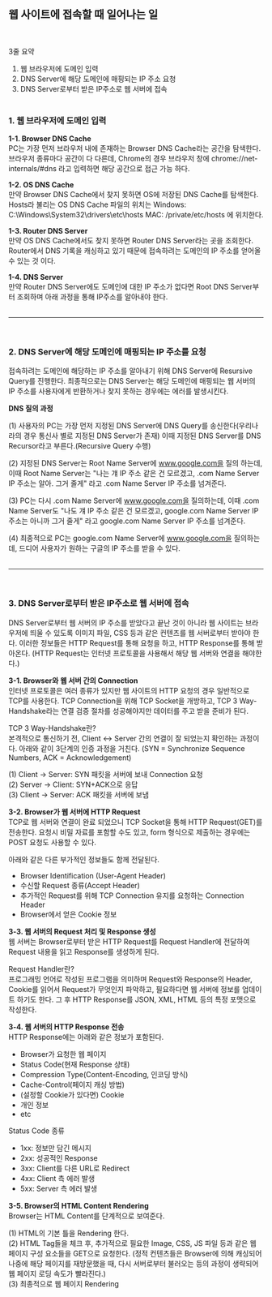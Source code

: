 ## 웹 사이트에 접속할 때 일어나는 일

<br>

3줄 요약

1. 웹 브라우저에 도메인 입력
2. DNS Server에 해당 도메인에 매핑되는 IP 주소 요청
3. DNS Server로부터 받은 IP주소로 웹 서버에 접속
   <br>
   <br>

### **1. 웹 브라우저에 도메인 입력**

**1-1. Browser DNS Cache**  
PC는 가장 먼저 브라우저 내에 존재하는 Browser DNS Cache라는 공간을 탐색한다. 브라우저 종류마다 공간이 다 다른데, Chrome의 경우 브라우저 창에 chrome://net-internals/#dns 라고 입력하면 해당 공간으로 접근 가능 하다.

**1-2. OS DNS Cache**  
만약 Browser DNS Cache에서 찾지 못하면 OS에 저장된 DNS Cache를 탐색한다. Hosts라 불리는 OS DNS Cache 파일의 위치는 Windows: C:\Windows\System32\drivers\etc\hosts MAC: /private/etc/hosts 에 위치한다.

**1-3. Router DNS Server**  
만약 OS DNS Cache에서도 찾지 못하면 Router DNS Server라는 곳을 조회한다. Router에서 DNS 기록을 캐싱하고 있기 때문에 접속하려는 도메인의 IP 주소를 얻어올 수 있는 것 이다.

**1-4. DNS Server**  
만약 Router DNS Server에도 도메인에 대한 IP 주소가 없다면 Root DNS Server부터 조회하며 아래 과정을 통해 IP주소를 알아내야 한다.  
<br>

---

<br>

### **2. DNS Server에 해당 도메인에 매핑되는 IP 주소를 요청**

접속하려는 도메인에 해당하는 IP 주소를 알아내기 위해 DNS Server에 Resursive Query를 진행한다. 최종적으로는 DNS Server는 해당 도메인에 매핑되는 웹 서버의 IP 주소를 사용자에게 반환하거나 찾지 못하는 경우에는 에러를 발생시킨다.

**DNS 질의 과정**

(1) 사용자의 PC는 가장 먼저 지정된 DNS Server에 DNS Query를 송신한다(우리나라의 경우 통신사 별로 지정된 DNS Server가 존재)
이때 지정된 DNS Server를 DNS Recursor라고 부른다.(Recursive Query 수행)

(2) 지정된 DNS Server는 Root Name Server에 www.google.com을 질의 하는데, 이때 Root Name Server는 "나는 걔 IP 주소 같은 건 모르겠고, .com Name Server IP 주소는 알아. 그거 줄게" 라고 .com Name Server IP 주소를 넘겨준다.

(3) PC는 다시 .com Name Server에 www.google.com을 질의하는데, 이때 .com Name Server도 "나도 걔 IP 주소 같은 건 모르겠고, google.com Name Server IP 주소는 아니까 그거 줄게" 라고 google.com Name Server IP 주소를 넘겨준다.

(4) 최종적으로 PC는 google.com Name Server에 www.google.com을 질의하는데, 드디어 사용자가 원하는 구글의 IP 주소를 받을 수 있다.  
<br>

---

<br>

### **3. DNS Server로부터 받은 IP주소로 웹 서버에 접속**

DNS Server로부터 웹 서버의 IP 주소를 받았다고 끝난 것이 아니라 웹 사이트는 브라우저에 띄울 수 있도록 이미지 파일, CSS 등과 같은 컨텐츠를 웹 서버로부터 받아야 한다. 이러한 정보들은 HTTP Request를 통해 요청을 하고, HTTP Response를 통해 받아온다. (HTTP Request는 인터넷 프로토콜을 사용해서 해당 웹 서버와 연결을 해야한다.)

**3-1. Browser와 웹 서버 간의 Connection**  
인터넷 프로토콜은 여러 종류가 있지만 웹 사이트의 HTTP 요청의 경우 일반적으로 TCP를 사용한다. TCP Connection을 위해 TCP Socket을 개방하고, TCP 3 Way-Handshake라는 연결 검증 절차를 성공해야지만 데이터를 주고 받을 준비가 된다.

TCP 3 Way-Handshake란?  
본격적으로 통신하기 전, Client <-> Server 간의 연결이 잘 되었는지 확인하는 과정이다. 아래와 같이 3단계의 인증 과정을 거친다.
(SYN = Synchronize Sequence Numbers, ACK = Acknowledgement)

(1) Client -> Server: SYN 패킷을 서버에 보내 Connection 요청  
(2) Server -> Client: SYN+ACK으로 응답  
(3) Client -> Server: ACK 패킷을 서버에 보냄

**3-2. Browser가 웹 서버에 HTTP Request**  
TCP로 웹 서버와 연결이 완료 되었으니 TCP Socket을 통해 HTTP Request(GET)를 전송한다. 요청시 비밀 자료를 포함할 수도 있고, form 형식으로 제출하는 경우에는 POST 요청도 사용할 수 있다.

아래와 같은 다른 부가적인 정보들도 함께 전달된다.

- Browser Identification (User-Agent Header)
- 수신할 Request 종류(Accept Header)
- 추가적인 Request를 위해 TCP Connection 유지를 요청하는 Connection Header
- Browser에서 얻은 Cookie 정보

**3-3. 웹 서버의 Request 처리 및 Response 생성**  
웹 서버는 Browser로부터 받은 HTTP Request를 Request Handler에 전달하여 Request 내용을 읽고 Response를 생성하게 된다.

Request Handler란?  
프로그래밍 언어로 작성된 프로그램을 의미하며 Request와 Response의 Header, Cookie를 읽어서 Request가 무엇인지 파악하고, 필요하다면 웹 서버에 정보를 업데이트 하기도 한다. 그 후 HTTP Response를 JSON, XML, HTML 등의 특정 포맷으로 작성한다.

**3-4. 웹 서버의 HTTP Response 전송**  
HTTP Response에는 아래와 같은 정보가 포함된다.

- Browser가 요청한 웹 페이지
- Status Code(현재 Response 상태)
- Compression Type(Content-Encoding, 인코딩 방식)
- Cache-Control(페이지 캐싱 방법)
- (설정할 Cookie가 있다면) Cookie
- 개인 정보
- etc

Status Code 종류

- 1xx: 정보만 담긴 메시지
- 2xx: 성공적인 Response
- 3xx: Client를 다른 URL로 Redirect
- 4xx: Client 측 에러 발생
- 5xx: Server 측 에러 발생

**3-5. Browser의 HTML Content Rendering**  
Browser는 HTML Content를 단계적으로 보여준다.

(1) HTML의 기본 틀을 Rendering 한다.  
(2) HTML Tag들을 체크 후, 추가적으로 필요한 Image, CSS, JS 파일 등과 같은 웹 페이지 구성 요소들을 GET으로 요청한다. (정적 컨텐츠들은 Browser에 의해 캐싱되어 나중에 해당 페이지를 재방문했을 때, 다시 서버로부터 불러오는 등의 과정이 생략되어 웹 페이지 로딩 속도가 빨라진다.)  
(3) 최종적으로 웹 페이지 Rendering

